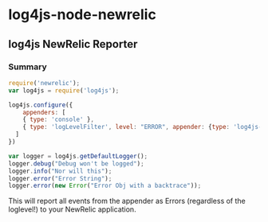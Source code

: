 # log4js-node-newrelic
## log4js NewRelic Reporter

### Summary

```javascript
require('newrelic');
var log4js = require('log4js');

log4js.configure({
    appenders: [
    { type: 'console' },
    { type: 'logLevelFilter', level: "ERROR", appender: {type: 'log4js-node-newrelic'}}
  ]
})

var logger = log4js.getDefaultLogger();
logger.debug("Debug won't be logged");
logger.info("Nor will this");
logger.error("Error String");
logger.error(new Error("Error Obj with a backtrace"));
```

This will report all events from the appender as Errors (regardless of the loglevel!)
to your NewRelic application.
